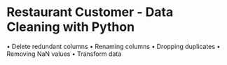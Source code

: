 # Restaurant Customer - Data Cleaning with Python

• Delete redundant columns
• Renaming columns
• Dropping duplicates
• Removing NaN values
• Transform data
